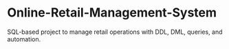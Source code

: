 # Online-Retail-Management-System
SQL-based project to manage retail operations with DDL, DML, queries, and automation.
